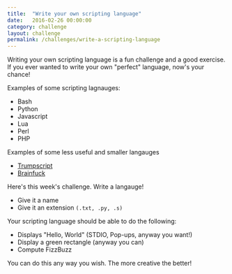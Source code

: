 ```yaml
---
title:  "Write your own scripting language"
date:   2016-02-26 00:00:00
category: challenge
layout: challenge
permalink: /challenges/write-a-scripting-language
---
```



Writing your own scripting language is a fun challenge and a good exercise. If you ever wanted to
write your own "perfect" language, now's your chance!

Examples of some scripting lagnauges:
   - Bash
   - Python
   - Javascript
   - Lua
   - Perl
   - PHP

Examples of some less useful and smaller langauges

  - [Trumpscript](https://github.com/samshadwell/TrumpScript)
  - [Brainfuck](https://github.com/redevined/brainfuck)


Here's this week's challenge. Write a langauge! 

  - Give it a name
  - Give it an extension `(.txt, .py, .s)`

Your scripting language should be able to do the following:

  - Displays "Hello, World" (STDIO, Pop-ups, anyway you want!)
  - Display a green rectangle (anyway you can)
  - Compute FizzBuzz 

You can do this any way you wish. The more creative the better! 

